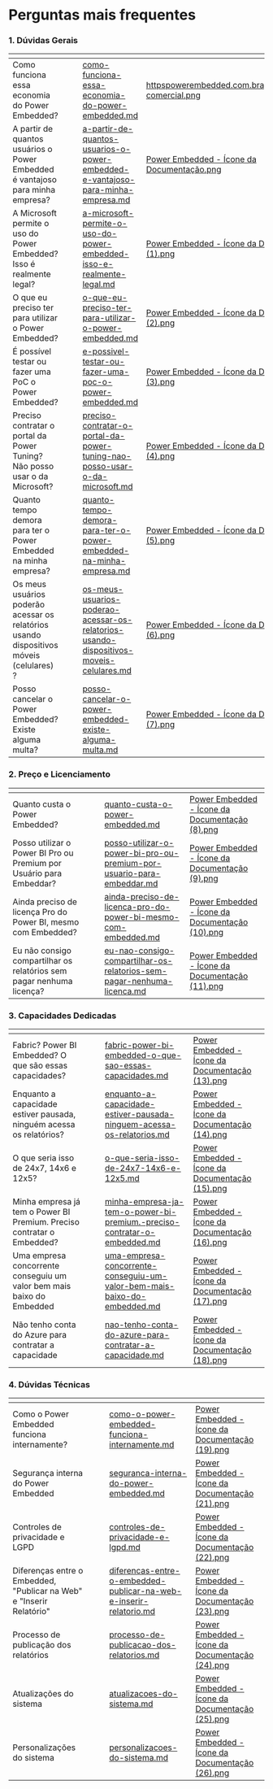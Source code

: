 # Perguntas mais frequentes

### 1. Dúvidas Gerais

<table data-view="cards"><thead><tr><th></th><th data-hidden></th><th data-hidden></th><th data-hidden data-card-target data-type="content-ref"></th><th data-hidden data-card-cover data-type="files"></th></tr></thead><tbody><tr><td>Como funciona essa economia do Power Embedded?</td><td></td><td></td><td><a href="duvidas-gerais/como-funciona-essa-economia-do-power-embedded.md">como-funciona-essa-economia-do-power-embedded.md</a></td><td><a href="../../.gitbook/assets/httpspowerembedded.com.brapresentacao-comercial.png">httpspowerembedded.com.brapresentacao-comercial.png</a></td></tr><tr><td>A partir de quantos usuários o Power Embedded é vantajoso para minha empresa?</td><td></td><td></td><td><a href="duvidas-gerais/a-partir-de-quantos-usuarios-o-power-embedded-e-vantajoso-para-minha-empresa.md">a-partir-de-quantos-usuarios-o-power-embedded-e-vantajoso-para-minha-empresa.md</a></td><td><a href="../../.gitbook/assets/Power Embedded - Ícone da Documentação.png">Power Embedded - Ícone da Documentação.png</a></td></tr><tr><td>A Microsoft permite o uso do Power Embedded? Isso é realmente legal?</td><td></td><td></td><td><a href="duvidas-gerais/a-microsoft-permite-o-uso-do-power-embedded-isso-e-realmente-legal.md">a-microsoft-permite-o-uso-do-power-embedded-isso-e-realmente-legal.md</a></td><td><a href="../../.gitbook/assets/Power Embedded - Ícone da Documentação (1).png">Power Embedded - Ícone da Documentação (1).png</a></td></tr><tr><td>O que eu preciso ter para utilizar o Power Embedded?</td><td></td><td></td><td><a href="duvidas-gerais/o-que-eu-preciso-ter-para-utilizar-o-power-embedded.md">o-que-eu-preciso-ter-para-utilizar-o-power-embedded.md</a></td><td><a href="../../.gitbook/assets/Power Embedded - Ícone da Documentação (2).png">Power Embedded - Ícone da Documentação (2).png</a></td></tr><tr><td>É possível testar ou fazer uma PoC o Power Embedded?</td><td></td><td></td><td><a href="duvidas-gerais/e-possivel-testar-ou-fazer-uma-poc-o-power-embedded.md">e-possivel-testar-ou-fazer-uma-poc-o-power-embedded.md</a></td><td><a href="../../.gitbook/assets/Power Embedded - Ícone da Documentação (3).png">Power Embedded - Ícone da Documentação (3).png</a></td></tr><tr><td>Preciso contratar o portal da Power Tuning? Não posso usar o da Microsoft?</td><td></td><td></td><td><a href="duvidas-gerais/preciso-contratar-o-portal-da-power-tuning-nao-posso-usar-o-da-microsoft.md">preciso-contratar-o-portal-da-power-tuning-nao-posso-usar-o-da-microsoft.md</a></td><td><a href="../../.gitbook/assets/Power Embedded - Ícone da Documentação (4).png">Power Embedded - Ícone da Documentação (4).png</a></td></tr><tr><td>Quanto tempo demora para ter o Power Embedded na minha empresa?</td><td></td><td></td><td><a href="duvidas-gerais/quanto-tempo-demora-para-ter-o-power-embedded-na-minha-empresa.md">quanto-tempo-demora-para-ter-o-power-embedded-na-minha-empresa.md</a></td><td><a href="../../.gitbook/assets/Power Embedded - Ícone da Documentação (5).png">Power Embedded - Ícone da Documentação (5).png</a></td></tr><tr><td>Os meus usuários poderão acessar os relatórios usando dispositivos móveis (celulares) ?</td><td></td><td></td><td><a href="duvidas-gerais/os-meus-usuarios-poderao-acessar-os-relatorios-usando-dispositivos-moveis-celulares.md">os-meus-usuarios-poderao-acessar-os-relatorios-usando-dispositivos-moveis-celulares.md</a></td><td><a href="../../.gitbook/assets/Power Embedded - Ícone da Documentação (6).png">Power Embedded - Ícone da Documentação (6).png</a></td></tr><tr><td>Posso cancelar o Power Embedded? Existe alguma multa?</td><td></td><td></td><td><a href="duvidas-gerais/posso-cancelar-o-power-embedded-existe-alguma-multa.md">posso-cancelar-o-power-embedded-existe-alguma-multa.md</a></td><td><a href="../../.gitbook/assets/Power Embedded - Ícone da Documentação (7).png">Power Embedded - Ícone da Documentação (7).png</a></td></tr></tbody></table>



### 2. Preço e Licenciamento

<table data-view="cards"><thead><tr><th></th><th data-hidden></th><th data-hidden></th><th data-hidden data-card-target data-type="content-ref"></th><th data-hidden data-card-cover data-type="files"></th></tr></thead><tbody><tr><td>Quanto custa o Power Embedded?</td><td></td><td></td><td><a href="preco-e-licenciamento/quanto-custa-o-power-embedded.md">quanto-custa-o-power-embedded.md</a></td><td><a href="../../.gitbook/assets/Power Embedded - Ícone da Documentação (8).png">Power Embedded - Ícone da Documentação (8).png</a></td></tr><tr><td>Posso utilizar o Power BI Pro ou Premium por Usuário para Embeddar?</td><td></td><td></td><td><a href="preco-e-licenciamento/posso-utilizar-o-power-bi-pro-ou-premium-por-usuario-para-embeddar.md">posso-utilizar-o-power-bi-pro-ou-premium-por-usuario-para-embeddar.md</a></td><td><a href="../../.gitbook/assets/Power Embedded - Ícone da Documentação (9).png">Power Embedded - Ícone da Documentação (9).png</a></td></tr><tr><td>Ainda preciso de licença Pro do Power BI, mesmo com Embedded?</td><td></td><td></td><td><a href="preco-e-licenciamento/ainda-preciso-de-licenca-pro-do-power-bi-mesmo-com-embedded.md">ainda-preciso-de-licenca-pro-do-power-bi-mesmo-com-embedded.md</a></td><td><a href="../../.gitbook/assets/Power Embedded - Ícone da Documentação (10).png">Power Embedded - Ícone da Documentação (10).png</a></td></tr><tr><td>Eu não consigo compartilhar os relatórios sem pagar nenhuma licença?</td><td></td><td></td><td><a href="preco-e-licenciamento/eu-nao-consigo-compartilhar-os-relatorios-sem-pagar-nenhuma-licenca.md">eu-nao-consigo-compartilhar-os-relatorios-sem-pagar-nenhuma-licenca.md</a></td><td><a href="../../.gitbook/assets/Power Embedded - Ícone da Documentação (11).png">Power Embedded - Ícone da Documentação (11).png</a></td></tr></tbody></table>



### 3. Capacidades Dedicadas

<table data-view="cards"><thead><tr><th></th><th data-hidden></th><th data-hidden></th><th data-hidden data-card-target data-type="content-ref"></th><th data-hidden data-card-cover data-type="files"></th></tr></thead><tbody><tr><td>Fabric? Power BI Embedded? O que são essas capacidades?</td><td></td><td></td><td><a href="capacidades-dedicadas/fabric-power-bi-embedded-o-que-sao-essas-capacidades.md">fabric-power-bi-embedded-o-que-sao-essas-capacidades.md</a></td><td><a href="../../.gitbook/assets/Power Embedded - Ícone da Documentação (13).png">Power Embedded - Ícone da Documentação (13).png</a></td></tr><tr><td>Enquanto a capacidade estiver pausada, ninguém acessa os relatórios?</td><td></td><td></td><td><a href="capacidades-dedicadas/enquanto-a-capacidade-estiver-pausada-ninguem-acessa-os-relatorios.md">enquanto-a-capacidade-estiver-pausada-ninguem-acessa-os-relatorios.md</a></td><td><a href="../../.gitbook/assets/Power Embedded - Ícone da Documentação (14).png">Power Embedded - Ícone da Documentação (14).png</a></td></tr><tr><td>O que seria isso de 24x7, 14x6 e 12x5?</td><td></td><td></td><td><a href="capacidades-dedicadas/o-que-seria-isso-de-24x7-14x6-e-12x5.md">o-que-seria-isso-de-24x7-14x6-e-12x5.md</a></td><td><a href="../../.gitbook/assets/Power Embedded - Ícone da Documentação (15).png">Power Embedded - Ícone da Documentação (15).png</a></td></tr><tr><td>Minha empresa já tem o Power BI Premium. Preciso contratar o Embedded?</td><td></td><td></td><td><a href="capacidades-dedicadas/minha-empresa-ja-tem-o-power-bi-premium.-preciso-contratar-o-embedded.md">minha-empresa-ja-tem-o-power-bi-premium.-preciso-contratar-o-embedded.md</a></td><td><a href="../../.gitbook/assets/Power Embedded - Ícone da Documentação (16).png">Power Embedded - Ícone da Documentação (16).png</a></td></tr><tr><td>Uma empresa concorrente conseguiu um valor bem mais baixo do Embedded</td><td></td><td></td><td><a href="capacidades-dedicadas/uma-empresa-concorrente-conseguiu-um-valor-bem-mais-baixo-do-embedded.md">uma-empresa-concorrente-conseguiu-um-valor-bem-mais-baixo-do-embedded.md</a></td><td><a href="../../.gitbook/assets/Power Embedded - Ícone da Documentação (17).png">Power Embedded - Ícone da Documentação (17).png</a></td></tr><tr><td>Não tenho conta do Azure para contratar a capacidade</td><td></td><td></td><td><a href="capacidades-dedicadas/nao-tenho-conta-do-azure-para-contratar-a-capacidade.md">nao-tenho-conta-do-azure-para-contratar-a-capacidade.md</a></td><td><a href="../../.gitbook/assets/Power Embedded - Ícone da Documentação (18).png">Power Embedded - Ícone da Documentação (18).png</a></td></tr></tbody></table>



### 4. Dúvidas Técnicas

<table data-view="cards"><thead><tr><th></th><th data-hidden></th><th data-hidden></th><th data-hidden data-card-target data-type="content-ref"></th><th data-hidden data-card-cover data-type="files"></th></tr></thead><tbody><tr><td>Como o Power Embedded funciona internamente?</td><td></td><td></td><td><a href="duvidas-tecnicas/como-o-power-embedded-funciona-internamente.md">como-o-power-embedded-funciona-internamente.md</a></td><td><a href="../../.gitbook/assets/Power Embedded - Ícone da Documentação (19).png">Power Embedded - Ícone da Documentação (19).png</a></td></tr><tr><td>Segurança interna do Power Embedded</td><td></td><td></td><td><a href="duvidas-tecnicas/seguranca-interna-do-power-embedded.md">seguranca-interna-do-power-embedded.md</a></td><td><a href="../../.gitbook/assets/Power Embedded - Ícone da Documentação (21).png">Power Embedded - Ícone da Documentação (21).png</a></td></tr><tr><td>Controles de privacidade e LGPD</td><td></td><td></td><td><a href="duvidas-tecnicas/controles-de-privacidade-e-lgpd.md">controles-de-privacidade-e-lgpd.md</a></td><td><a href="../../.gitbook/assets/Power Embedded - Ícone da Documentação (22).png">Power Embedded - Ícone da Documentação (22).png</a></td></tr><tr><td>Diferenças entre o Embedded, "Publicar na Web" e "Inserir Relatório"</td><td></td><td></td><td><a href="duvidas-tecnicas/diferencas-entre-o-embedded-publicar-na-web-e-inserir-relatorio.md">diferencas-entre-o-embedded-publicar-na-web-e-inserir-relatorio.md</a></td><td><a href="../../.gitbook/assets/Power Embedded - Ícone da Documentação (23).png">Power Embedded - Ícone da Documentação (23).png</a></td></tr><tr><td>Processo de publicação dos relatórios</td><td></td><td></td><td><a href="duvidas-tecnicas/processo-de-publicacao-dos-relatorios.md">processo-de-publicacao-dos-relatorios.md</a></td><td><a href="../../.gitbook/assets/Power Embedded - Ícone da Documentação (24).png">Power Embedded - Ícone da Documentação (24).png</a></td></tr><tr><td>Atualizações do sistema</td><td></td><td></td><td><a href="duvidas-tecnicas/atualizacoes-do-sistema.md">atualizacoes-do-sistema.md</a></td><td><a href="../../.gitbook/assets/Power Embedded - Ícone da Documentação (25).png">Power Embedded - Ícone da Documentação (25).png</a></td></tr><tr><td>Personalizações do sistema</td><td></td><td></td><td><a href="duvidas-tecnicas/personalizacoes-do-sistema.md">personalizacoes-do-sistema.md</a></td><td><a href="../../.gitbook/assets/Power Embedded - Ícone da Documentação (26).png">Power Embedded - Ícone da Documentação (26).png</a></td></tr></tbody></table>

